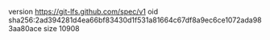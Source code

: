 version https://git-lfs.github.com/spec/v1
oid sha256:2ad394281d4ea66bf83430d1f531a81664c67df8a9ec6ce1072ada983aa80ace
size 10908
